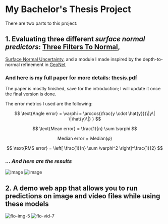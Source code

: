 # My Bachelor's Thesis Project
There are two parts to this project:

## 1. Evaluating three different _surface normal predictors_: [Three Filters To Normal](https://github.com/ruirangerfan/Three-Filters-to-Normal),
[Surface Normal Uncertainty](https://github.com/baegwangbin/surface_normal_uncertainty), and a module I made inspired by the depth-to-normal refinement in [GeoNet](https://github.com/xjqi/GeoNet)

### And here is my full paper for more details: [thesis.pdf](https://github.com/user-attachments/files/16619325/thesis.pdf)
The paper is mostly finished, save for the introduction; I will update it once the final version is done.

The error metrics I used are the following:

$$ \text{Angle error} = \varphi = \arccos{\frac{y \cdot \hat{y}}{\|y\| \|\hat{y}\|} } $$

$$ \text{Mean error} =  \frac{1}{n}   \sum \varphi $$

$$ \text{Median error} =  \text{Median}(\varphi) $$

$$ \text{RMS error} = \left[ \frac{1}{n}   \sum \varphi^2   \right]^\frac{1}{2} $$

### _... And here are the results_
![image](https://github.com/user-attachments/assets/7a7986a3-caf7-4d2a-80cc-b9bd7c81977b)
![image](https://github.com/user-attachments/assets/67cc0126-7bfd-4275-83e4-fb44501718fe)


## 2. A demo web app that allows you to run predictions on image and video files while using these models
![flo-img-5](https://github.com/user-attachments/assets/098cedbb-3e27-4d2c-8a5d-11ae8ab5ca1e)
![flo-vid-7](https://github.com/user-attachments/assets/29eb19e6-5006-41b7-9917-f93cdfdcfc5e)
